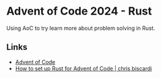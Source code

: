# Advent of Code 2024 - Rust
Using AoC to try learn more about problem solving in Rust.

## Links
- [Advent of Code](https://adventofcode.com)
- [How to set up Rust for Advent of Code | chris biscardi](https://www.youtube.com/watch?v=fEQv-cqzbPg)
